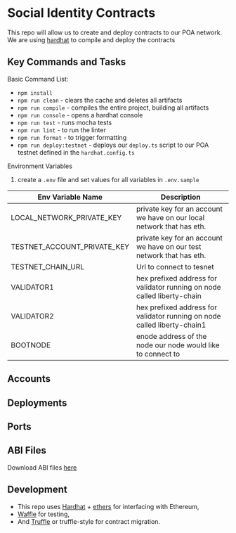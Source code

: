 # Social Identity Contracts

This repo will allow us to create and deploy contracts to our POA network. We are using [hardhat](https://hardhat.org/) to 
compile and deploy the contracts
 
## Key Commands and Tasks
Basic Command List:
- `npm install`
- `npm run clean` - clears the cache and deletes all artifacts
- `npm run compile` - compiles the entire project, building all artifacts
- `npm run console` - opens a hardhat console
- `npm run test` - runs mocha tests
- `npm run lint` - to run the linter
- `npm run format` - to trigger formatting 
- `npm run deploy:testnet` - deploys our `deploy.ts` script to our POA testnet defined in the `hardhat.config.ts`

Environment Variables
1. create a `.env` file and set values for all variables in `.env.sample`

|Env Variable Name      | Description | 
| ------------- | -----------  | 
| LOCAL_NETWORK_PRIVATE_KEY         | private key for an account we have on our local network that has eth.         | 
| TESTNET_ACCOUNT_PRIVATE_KEY       | private key for an account we have on our test network that has eth.         |
| TESTNET_CHAIN_URL     | Url to connect to tesnet        |     
| VALIDATOR1 | hex prefixed address for validator running on node called liberty-chain |
| VALIDATOR2 | hex prefixed address for validator running on node called liberty-chain1
| BOOTNODE | enode address of the node our node would like to connect to |
    
## Accounts

## Deployments

## Ports

## ABI Files
Download ABI files [here](http://unknown.tbd)

## Development
* This repo uses [Hardhat](https://hardhat.org/getting-started/) + [ethers](https://docs.ethers.io/v5/) for interfacing with Ethereum,
* [Waffle](https://ethereum-waffle.readthedocs.io/en/latest/index.html) for testing,
* And [Truffle](https://www.trufflesuite.com/docs/truffle/getting-started/running-migrations) or truffle-style for contract migration.

